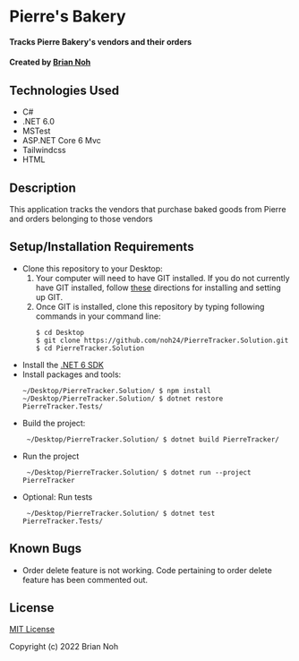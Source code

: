 # Pierre's Bakery

#### Tracks Pierre Bakery's vendors and their orders

#### Created by [Brian Noh](https://github.com/noh24)

## Technologies Used

- C#
- .NET 6.0
- MSTest
- ASP.NET Core 6 Mvc
- Tailwindcss
- HTML

## Description

This application tracks the vendors that purchase baked goods from Pierre and orders belonging to those vendors
## Setup/Installation Requirements

- Clone this repository to your Desktop:
  1. Your computer will need to have GIT installed. If you do not currently have GIT installed, follow [these](https://docs.github.com/en/get-started/quickstart/set-up-git) directions for installing and setting up GIT.
  2. Once GIT is installed, clone this repository by typing following commands in your command line:
     ```
     $ cd Desktop
     $ git clone https://github.com/noh24/PierreTracker.Solution.git
     $ cd PierreTracker.Solution
     ```
- Install the [.NET 6 SDK](https://dotnet.microsoft.com/en-us/download/dotnet/6.0)
- Install packages and tools:
  ```
  ~/Desktop/PierreTracker.Solution/ $ npm install
  ~/Desktop/PierreTracker.Solution/ $ dotnet restore PierreTracker.Tests/
  ```
- Build the project:
  ```
   ~/Desktop/PierreTracker.Solution/ $ dotnet build PierreTracker/
  ```
- Run the project
  ```
   ~/Desktop/PierreTracker.Solution/ $ dotnet run --project PierreTracker
  ```
- Optional: Run tests
  ```
   ~/Desktop/PierreTracker.Solution/ $ dotnet test PierreTracker.Tests/
  ```

## Known Bugs

- Order delete feature is not working. Code pertaining to order delete feature has been commented out.

## License

[MIT License](./license.txt)

Copyright (c) 2022 Brian Noh